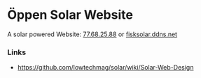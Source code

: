 # Öppen Solar Website

A solar powered Website: [77.68.25.88](http://77.68.25.88/) or [fisksolar.ddns.net](http://fisksolar.ddns.net/)

### Links

* https://github.com/lowtechmag/solar/wiki/Solar-Web-Design

